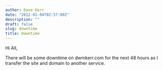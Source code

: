 ```yaml
---
author: Dave Kerr
date: "2012-01-04T02:57:00Z"
description: ""
draft: false
slug: downtime
title: Downtime
---
```



<p>Hi All,</p>
<p>There will be some downtime on dwmkerr.com for the next 48 hours as I transfer the site and domain to another service.</p>

